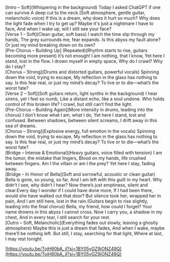 
 

[Intro – Soft](Whispering in the background) Today I asked ChatGPT if one can survive A deep cut to the neck.(Soft atmosphere, gentle guitar, melancholic voice) If this is a dream, why does it hurt so much? Why does the light fade when I try to get up? Maybe it's just a nightmare I have to face, And when I wake up, will I still see your face?  
[Verse 1 – Soft](Clean guitar, soft bass) I watch the time slip through my hands, The grey surrounds me, fear expands. Is this abyss my fault alone? Or just my mind breaking down on its own?  
[Pre-Chorus – Building Up] (Repeated)(Rhythm starts to rise, guitars becoming more present) It’s not enough! I am nothing, that I know, Yet here I stand, lost in the flow. I drown myself in empty space, Why do I crawl? Why do I stay?  
[Chorus – Strong](Drums and distorted guitars, powerful vocals) Spinning down the void, trying to escape, My reflection in the glass has nothing to say. Is this fear real, or just my mind’s decay? To live or to die—what’s the worst fate?  
[Verse 2 – Soft](Soft guitars return, light synths in the background) I hear sirens, yet I feel so numb, Like a distant echo, like a soul undone. Who holds control of this broken life? I crawl, but still can’t find the light.  
[Pre-Chorus – Building Again](More intensity in drums, leading into the chorus) I don’t know what I am, what I do, Yet here I stand, lost and confused. Between shadows, between silent screams, I drift away in this sea of dreams.  
[Chorus – Strong](Explosive energy, full emotion in the vocals) Spinning down the void, trying to escape, My reflection in the glass has nothing to say. Is this fear real, or just my mind’s decay? To live or to die—what’s the worst fate?  
[Bridge – Intense & Emotional](Heavy guitars, voice filled with tension) I am the tumor, the mistake that lingers, Blood on my hands, life crushed between fingers. Am I the villain or am I the prey? Yet here I stay, fading away.  
[Bridge – In Honor of Bella](Soft and sorrowful, acoustic or clean guitar) Bella is gone, so young, so far, And I am left with this guilt in my heart. Why didn’t I see, why didn’t I hear? Now there’s just emptiness, silent and clear.Every day I wonder if I could have done more, If I had been there, would she have walked out that door? But silence took her, wrapped her in pain, And I am still here, lost in the rain.(Guitars begin to rise slightly, leading into the final chorus) Bella, my friend, how could I forget? Your name drowns in this abyss I cannot cross. Now I carry you, a shadow in my chest, And in every tear, I still search for your rest.  
[Outro – Soft, Melancholic](Everything fades out slowly, leaving a ghostly atmosphere) Maybe this is just a dream that fades, And when I wake, maybe there’ll be nothing left. But still, I stay, searching for that light, Where at last, I may rest tonight.

[https://youtu.be/TojH60bA_jI?si=1BY05yGZ9jONZ49Q](https://youtu.be/TojH60bA_jI?si=1BY05yGZ9jONZ49Q)
